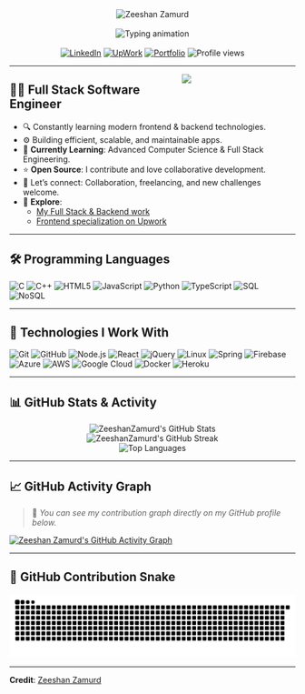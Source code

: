 <div align="center">
  <img src="https://avatars.githubusercontent.com/u/72025353?v=4" alt="Zeeshan Zamurd" height="200" />
</div>

<br />

<div align="center">
  <img src="https://readme-typing-svg.herokuapp.com?color=%236FDA44&size=32&center=true&vCenter=true&width=600&height=50&lines=Hello+I'm+Zeeshan+Zamurd+%F0%9F%91%8B;Full+Stack+Developer;Frontend+Engineer;Backend+Engineer;Problem+Solver;Freelancer;Open-Source+Advocate" alt="Typing animation" />
</div>

<br />

<div align="center">
  <a href="https://www.linkedin.com/in/zeeshan-z-622718201/"><img src="https://img.shields.io/badge/Linkedin-0077b5?style=flat&logo=linkedin" alt="LinkedIn" /></a>
  <a href="https://www.upwork.com/freelancers/~01aba8081eb0b2fb25"><img src="https://img.shields.io/badge/Upwork-494949?style=flat&logo=upwork" alt="UpWork" /></a>
  <a href="https://zeeshan-zamurd.site"><img src="https://img.shields.io/badge/Portfolio-0e75b6?style=flat&logo=Google-Chrome&logoColor=white" alt="Portfolio" /></a>
  <img src="https://komarev.com/ghpvc/?username=ZeeshanZamurd&label=Profile%20views&color=0e75b6&style=flat" alt="Profile views" />
</div>

---

<img src="https://media.giphy.com/media/Ah3zHH7hvsSB2/giphy.gif" align="right" width="200" />

## 👨‍💻 Full Stack Software Engineer

- 🔍 Constantly learning modern frontend & backend technologies.
- ⚙️ Building efficient, scalable, and maintainable apps.
- 🌱 **Currently Learning**: Advanced Computer Science & Full Stack Engineering.
- ⭐ **Open Source**: I contribute and love collaborative development.
- 💬 Let’s connect: Collaboration, freelancing, and new challenges welcome.
- 🚀 **Explore**:
  - [My Full Stack & Backend work](https://www.upwork.com/freelancers/~01aba8081eb0b2fb25)
  - [Frontend specialization on Upwork](https://www.upwork.com/freelancers/~01aba8081eb0b2fb25)

---

## 🛠 Programming Languages

![C](https://img.shields.io/badge/-C-000000?style=flat&logo=c)
![C++](https://img.shields.io/badge/-C++-000000?style=flat&logo=c%2B%2B)
![HTML5](https://img.shields.io/badge/-HTML5-000000?style=flat&logo=html5)
![JavaScript](https://img.shields.io/badge/-JavaScript-000000?style=flat&logo=javascript)
![Python](https://img.shields.io/badge/-Python-000000?style=flat&logo=python)
![TypeScript](https://img.shields.io/badge/-TypeScript-000000?style=flat&logo=typescript)
![SQL](https://img.shields.io/badge/-SQL-000000?style=flat&logo=postgresql)
![NoSQL](https://img.shields.io/badge/-MongoDB-000000?style=flat&logo=mongodb)

---

## 🚀 Technologies I Work With

![Git](https://img.shields.io/badge/-Git-222222?style=flat&logo=git&logoColor=F05032)
![GitHub](https://img.shields.io/badge/-GitHub-222222?style=flat&logo=github)
![Node.js](https://img.shields.io/badge/-Node.js-222222?style=flat&logo=node.js)
![React](https://img.shields.io/badge/-React-222222?style=flat&logo=react)
![jQuery](https://img.shields.io/badge/-jQuery-222222?style=flat&logo=jQuery)
![Linux](https://img.shields.io/badge/-Linux-222222?style=flat&logo=linux)
![Spring](https://img.shields.io/badge/-Spring-222222?style=flat&logo=spring)
![Firebase](https://img.shields.io/badge/Firebase-222222?style=flat-square&logo=firebase)
![Azure](https://img.shields.io/badge/Microsoft%20Azure-222222?style=flat-square&logo=microsoft-azure)
![AWS](https://img.shields.io/badge/AWS-222222?style=flat-square&logo=amazon-aws)
![Google Cloud](https://img.shields.io/badge/Google%20Cloud-222222?style=flat-square&logo=google-cloud)
![Docker](https://img.shields.io/badge/Docker-222222?style=flat-square&logo=docker)
![Heroku](https://img.shields.io/badge/Heroku-222222?style=flat-square&logo=heroku)

---

## 📊 GitHub Stats & Activity

<div align="center">

![ZeeshanZamurd's GitHub Stats](https://github-readme-stats.vercel.app/api?username=ZeeshanZamurd&show_icons=true&theme=react&hide_border=true)
<br />
![ZeeshanZamurd's GitHub Streak](https://github-readme-streak-stats.herokuapp.com/?user=ZeeshanZamurd&theme=react&hide_border=true)
<br />
![Top Languages](https://github-readme-stats.vercel.app/api/top-langs/?username=ZeeshanZamurd&layout=compact&theme=react&hide_border=true)

</div>

---

## 📈 GitHub Activity Graph

> 📌 _You can see my contribution graph directly on my GitHub profile below._

[![Zeeshan Zamurd's GitHub Activity Graph](https://github.com/ZeeshanZamurd)](https://github.com/ZeeshanZamurd)

---

## 🐍 GitHub Contribution Snake

<p align="center">
  <img src="https://github.com/7oSkaaa/7oSkaaa/blob/output/github-contribution-grid-snake.svg" alt="GitHub snake animation" />
</p>

---

**Credit**: [Zeeshan Zamurd](https://github.com/ZeeshanZamurd)
